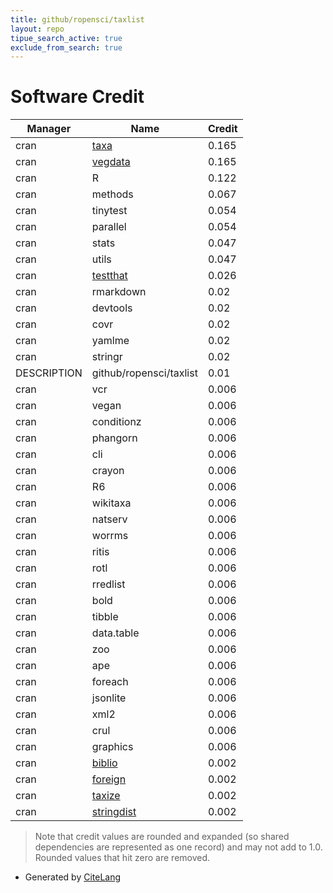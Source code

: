 ```yaml
---
title: github/ropensci/taxlist
layout: repo
tipue_search_active: true
exclude_from_search: true
---
```

# Software Credit

|Manager|Name|Credit|
|-------|----|------|
|cran|[taxa](https://docs.ropensci.org/taxa/)|0.165|
|cran|[vegdata](http://germansl.infinitenature.org)|0.165|
|cran|R|0.122|
|cran|methods|0.067|
|cran|tinytest|0.054|
|cran|parallel|0.054|
|cran|stats|0.047|
|cran|utils|0.047|
|cran|[testthat](https://testthat.r-lib.org)|0.026|
|cran|rmarkdown|0.02|
|cran|devtools|0.02|
|cran|covr|0.02|
|cran|yamlme|0.02|
|cran|stringr|0.02|
|DESCRIPTION|github/ropensci/taxlist|0.01|
|cran|vcr|0.006|
|cran|vegan|0.006|
|cran|conditionz|0.006|
|cran|phangorn|0.006|
|cran|cli|0.006|
|cran|crayon|0.006|
|cran|R6|0.006|
|cran|wikitaxa|0.006|
|cran|natserv|0.006|
|cran|worrms|0.006|
|cran|ritis|0.006|
|cran|rotl|0.006|
|cran|rredlist|0.006|
|cran|bold|0.006|
|cran|tibble|0.006|
|cran|data.table|0.006|
|cran|zoo|0.006|
|cran|ape|0.006|
|cran|foreach|0.006|
|cran|jsonlite|0.006|
|cran|xml2|0.006|
|cran|crul|0.006|
|cran|graphics|0.006|
|cran|[biblio](https://github.com/kamapu/biblio)|0.002|
|cran|[foreign](https://svn.r-project.org/R-packages/trunk/foreign/)|0.002|
|cran|[taxize](https://docs.ropensci.org/taxize/ (website))|0.002|
|cran|[stringdist](https://github.com/markvanderloo/stringdist)|0.002|


> Note that credit values are rounded and expanded (so shared dependencies are represented as one record) and may not add to 1.0. Rounded values that hit zero are removed.


- Generated by [CiteLang](https://github.com/vsoch/citelang)
